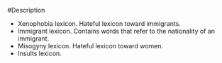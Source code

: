 #Description
- Xenophobia lexicon. Hateful lexicon toward immigrants.
- Immigrant lexicon. Contains words that refer to the nationality of an immigrant. 
- Misogyny lexicon. Hateful lexicon toward women.
- Insults lexicon.
